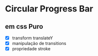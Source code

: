 # Circular Progress Bar
## em css Puro 

- [x] transform translateY
- [x] manipulação de transitions
- [x] propriedade stroke
